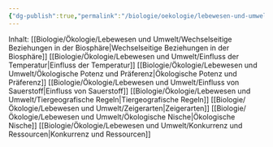 ```yaml
---
{"dg-publish":true,"permalink":"/biologie/oekologie/lebewesen-und-umwelt/lebewesen-und-umwelt/"}
---
```



Inhalt:
[[Biologie/Ökologie/Lebewesen und Umwelt/Wechselseitige Beziehungen in der Biosphäre\|Wechselseitige Beziehungen in der Biosphäre]]
[[Biologie/Ökologie/Lebewesen und Umwelt/Einfluss der Temperatur\|Einfluss der Temperatur]]
[[Biologie/Ökologie/Lebewesen und Umwelt/Ökologische Potenz und Präferenz\|Ökologische Potenz und Präferenz]]
[[Biologie/Ökologie/Lebewesen und Umwelt/Einfluss von Sauerstoff\|Einfluss von Sauerstoff]]
[[Biologie/Ökologie/Lebewesen und Umwelt/Tiergeografische Regeln\|Tiergeografische Regeln]]
[[Biologie/Ökologie/Lebewesen und Umwelt/Zeigerarten\|Zeigerarten]]
[[Biologie/Ökologie/Lebewesen und Umwelt/Ökologische Nische\|Ökologische Nische]]
[[Biologie/Ökologie/Lebewesen und Umwelt/Konkurrenz und Ressourcen\|Konkurrenz und Ressourcen]]
